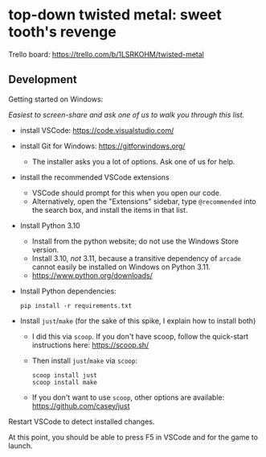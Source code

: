 # top-down twisted metal: sweet tooth's revenge

Trello board: https://trello.com/b/1LSRKOHM/twisted-metal

## Development

Getting started on Windows:

*Easiest to screen-share and ask one of us to walk you through this list.*

- install VSCode: <https://code.visualstudio.com/>
- install Git for Windows: <https://gitforwindows.org/>
  - The installer asks you a lot of options.  Ask one of us for help.
- install the recommended VSCode extensions
  - VSCode should prompt for this when you open our code.
  - Alternatively, open the "Extensions" sidebar, type `@recommended` into the
  search box, and install the items in that list.
- Install Python 3.10
  - Install from the python website; do not use the Windows Store version.
  - Install 3.10, *not* 3.11, because a transitive dependency of `arcade` cannot easily
  be installed on Windows on Python 3.11.
  - https://www.python.org/downloads/
- Install Python dependencies:

    ```
    pip install -r requirements.txt
    ```

- Install `just`/`make` (for the sake of this spike, I explain how to install both)
  - I did this via `scoop`.  If you don't have scoop, follow the quick-start
  instructions here: https://scoop.sh/
  - Then install `just`/`make` via `scoop`:

    ```
    scoop install just
    scoop install make
    ```

  - If you don't want to use `scoop`, other options are available: https://github.com/casey/just

Restart VSCode to detect installed changes.

At this point, you should be able to press F5 in VSCode and for the game to launch.
